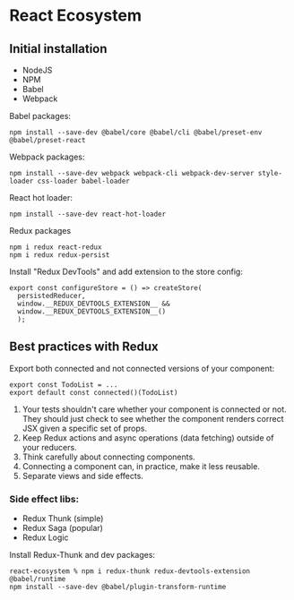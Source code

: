 # React Ecosystem

## Initial installation
- NodeJS
- NPM
- Babel 
- Webpack

Babel packages: 

    npm install --save-dev @babel/core @babel/cli @babel/preset-env @babel/preset-react
Webpack packages:

    npm install --save-dev webpack webpack-cli webpack-dev-server style-loader css-loader babel-loader
React hot loader:

    npm install --save-dev react-hot-loader
Redux packages

    npm i redux react-redux
    npm i redux redux-persist

Install "Redux DevTools" and add extension to the store config:
```
export const configureStore = () => createStore(
  persistedReducer,
  window.__REDUX_DEVTOOLS_EXTENSION__ &&
  window.__REDUX_DEVTOOLS_EXTENSION__()
  );
```

## Best practices with Redux
Export both connected and not connected versions of your component:
```
export const TodoList = ...
export default const connected()(TodoList)
```

1. Your tests shouldn't care whether your component is connected or not. They should just check to see whether the component renders correct JSX given a specific set of props.
2. Keep Redux actions and async operations (data fetching) outside of your reducers.
3. Think carefully about connecting components.
4. Connecting a component can, in practice, make it less reusable.
5. Separate views and side effects.
 
### Side effect libs:
- Redux Thunk (simple)
- Redux Saga (popular)
- Redux Logic

Install Redux-Thunk and dev packages:

    react-ecosystem % npm i redux-thunk redux-devtools-extension @babel/runtime
    npm install --save-dev @babel/plugin-transform-runtime
